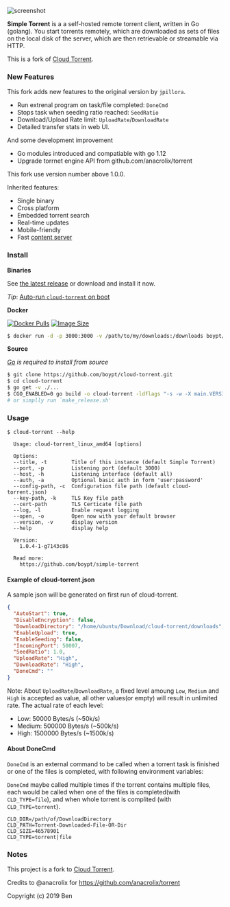 ![screenshot](https://user-images.githubusercontent.com/1033514/62452213-4fa04800-b7a2-11e9-887b-e0e436c1c204.png)

**Simple Torrent** is a a self-hosted remote torrent client, written in Go (golang). You start torrents remotely, which are downloaded as sets of files on the local disk of the server, which are then retrievable or streamable via HTTP.

This is a fork of [Cloud Torrent](https://github.com/jpillora/cloud-torrent).

### New Features

This fork adds new features to the original version by `jpillora`.

* Run extrenal program on task/file completed: `DoneCmd`
* Stops task when seeding ratio reached: `SeedRatio`
* Download/Upload Rate limit: `UploadRate`/`DownloadRate`
* Detailed transfer stats in web UI.

And some development improvement
* Go modules introduced and compatiable with go 1.12
* Upgrade torrnet engine API from github.com/anacrolix/torrent

This fork use version number above 1.0.0.

Inherited features:

* Single binary
* Cross platform
* Embedded torrent search
* Real-time updates
* Mobile-friendly
* Fast [content server](http://golang.org/pkg/net/http/#ServeContent)

### Install

**Binaries**

See [the latest release](https://github.com/boypt/cloud-torrent/releases/latest) or download and install it now.

*Tip*: [Auto-run `cloud-torrent` on boot](https://github.com/jpillora/cloud-torrent/wiki/Auto-Run-on-Reboot)

**Docker**

[![Docker Pulls](https://img.shields.io/docker/pulls/boypt/cloud-torrent.svg)][dockerhub] [![Image Size](https://images.microbadger.com/badges/image/boypt/cloud-torrent.svg)][dockerhub]

[dockerhub]: https://hub.docker.com/r/boypt/cloud-torrent/

``` sh
$ docker run -d -p 3000:3000 -v /path/to/my/downloads:/downloads boypt/cloud-torrent
```

**Source**

*[Go](https://golang.org/dl/) is required to install from source*

``` sh
$ git clone https://github.com/boypt/cloud-torrent.git
$ cd cloud-torrent
$ go get -v ./...
$ CGO_ENABLED=0 go build -o cloud-torrent -ldflags "-s -w -X main.VERSION=1.X.Y"
# or simplly run `make_release.sh'
```

### Usage

```
$ cloud-torrent --help

  Usage: cloud-torrent_linux_amd64 [options]

  Options:
  --title, -t        Title of this instance (default Simple Torrent)
  --port, -p         Listening port (default 3000)
  --host, -h         Listening interface (default all)
  --auth, -a         Optional basic auth in form 'user:password'
  --config-path, -c  Configuration file path (default cloud-torrent.json)
  --key-path, -k     TLS Key file path
  --cert-path        TLS Certicate file path
  --log, -l          Enable request logging
  --open, -o         Open now with your default browser
  --version, -v      display version
  --help             display help

  Version:
    1.0.4-1-g7143c86

  Read more:
    https://github.com/boypt/simple-torrent

```

#### Example of cloud-torrent.json

A sample json will be generated on first run of cloud-torrent.

```json
{
  "AutoStart": true,
  "DisableEncryption": false,
  "DownloadDirectory": "/home/ubuntu/Download/cloud-torrent/downloads",
  "EnableUpload": true,
  "EnableSeeding": false,
  "IncomingPort": 50007,
  "SeedRatio": 1.0,
  "UploadRate": "High",
  "DownloadRate": "High",
  "DoneCmd": ""
}
```

Note: About `UploadRate`/`DownloadRate`, a fixed level amoung `Low`, `Medium` and `High` is accepted as value, all other values(or empty) will result in unlimited rate. The actual rate of each level:

* Low: 50000 Bytes/s (~50k/s)
* Medium: 500000 Bytes/s (~500k/s)
* High: 1500000 Bytes/s (~1500k/s)

#### About DoneCmd

`DoneCmd` is an external command to be called when a torrent task is finished or one of the files is completed, with following environment variables:

`DoneCmd` maybe called multiple times if the torrent contains multiple files, each would be called when one of the files is completed(with `CLD_TYPE=file`), and when whole torrent is complited (with `CLD_TYPE=torrent`).

```
CLD_DIR=/path/of/DownloadDirectory
CLD_PATH=Torrent-Downloaded-File-OR-Dir
CLD_SIZE=46578901
CLD_TYPE=torrent|file
```

### Notes

This project is a fork to [Cloud Torrent](https://github.com/jpillora/cloud-torrent).

Credits to @anacrolix for https://github.com/anacrolix/torrent

Copyright (c) 2019 Ben